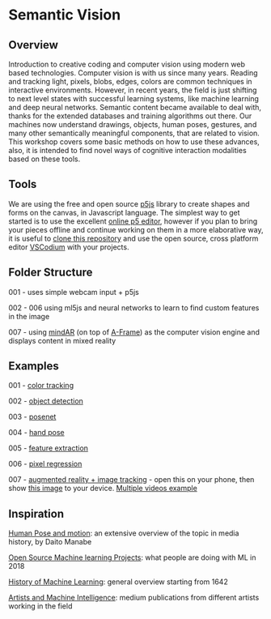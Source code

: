 # Semantic Vision
## Overview
Introduction to creative coding and computer vision using modern web based technologies. Computer vision is with us since many years. Reading and tracking light, pixels, blobs, edges, colors are common techniques in interactive environments. However, in recent years, the field is just shifting to next level states with successful learning systems, like machine learning and deep neural networks. Semantic content became available to deal with, thanks for the extended databases and training algorithms out there. Our machines now understand drawings, objects, human poses, gestures, and many other semantically meaningful components, that are related to vision. This workshop covers some basic methods on how to use these advances, also, it is intended to find novel ways of cognitive interaction modalities based on these tools. 

## Tools

We are using the free and open source [p5js](https://p5js.org/) library to create shapes and forms on the canvas, in Javascript language. The simplest way to get started is to use the excellent [online p5 editor](https://editor.p5js.org/), however if you plan to bring your pieces offline and continue working on them in a more elaborative way, it is useful to [clone this repository](https://docs.github.com/en/repositories/creating-and-managing-repositories/cloning-a-repository) and use the open source, cross platform editor [VSCodium](https://vscodium.com/) with your projects. 


## Folder Structure
001 - uses simple webcam input + p5js

002 - 006 using ml5js and neural networks to learn to find custom features in the image

007 - using [mindAR](https://hiukim.github.io/mind-ar-js-doc/) (on top of [A-Frame](https://aframe.io/)) as the computer vision engine and displays content in mixed reality

## Examples

001 - [color tracking](https://stc.github.io/semantic-vision/001_color_tracking/)

002 - [object detection](https://stc.github.io/semantic-vision/002_object_detection/)

003 - [posenet](https://stc.github.io/semantic-vision/003_posenet/)

004 - [hand pose](https://stc.github.io/semantic-vision/004_handpose/)

005 - [feature extraction](https://stc.github.io/semantic-vision/005_feature_extraction/)

006 - [pixel regression](https://stc.github.io/semantic-vision/006_pixel_regression/)

007 - [augmented reality + image tracking](https://stc.github.io/semantic-vision/007_augmented_reality_image_tracking/custom-image.html) - open this on your phone, then show [this image](https://stc.github.io/semantic-vision/007_augmented_reality_image_tracking/assets/marker.jpg) to your device. [Multiple videos example](https://stc.github.io/semantic-vision/007_augmented_reality_image_tracking/video-many.html)


## Inspiration
[Human Pose and motion](https://github.com/daitomanabe/Human-Pose-and-Motion): an extensive overview of the topic in media history, by Daito Manabe

[Open Source Machine learning Projects](https://medium.mybridge.co/30-amazing-machine-learning-projects-for-the-past-year-v-2018-b853b8621ac7): what people are doing with ML in 2018

[History of Machine Learning](https://medium.com/bloombench/history-of-machine-learning-7c9dc67857a5): general overview starting from 1642

[Artists and Machine Intelligence](https://medium.com/artists-and-machine-intelligence): medium publications from different artists working in the field

